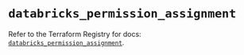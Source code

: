 # `databricks_permission_assignment`

Refer to the Terraform Registry for docs: [`databricks_permission_assignment`](https://registry.terraform.io/providers/databricks/databricks/1.94.0/docs/resources/permission_assignment).
